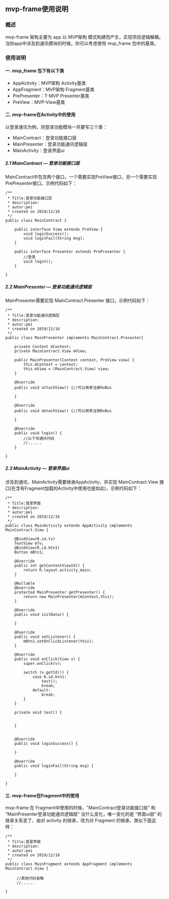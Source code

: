 ## mvp-frame使用说明

### 概述
mvp-frame 架构主要为 app 以 MVP架构 模式构建而产生，实现项目逻辑解耦。
当你app中涉及到通讯模块的时候，你可以考虑使用 mvp_frame 包中的基类。

### 使用说明
#### 一. mvp_frame 包下有以下类
- AppActivity：MVP架构 Activity基类  
- AppFragment：MVP架构 Fragment基类  
- PrePresenter：T-MVP Presenter基类  
- PreView：MVP-View基类  
#### 二. mvp-frame在Activity中的使用  
以登录通讯为例，则登录功能模块一共要写三个类：   
- MainContract：登录功能接口层  
- MainPresenter：登录功能通讯逻辑层  
- MainActivity：登录界面ui   
##### 2.1 MainContract — 登录功能接口层  
MainContract中包含两个接口，一个需要实现PreView接口，另一个需要实现PrePresenter接口。示例代码如下：
```
/**
 * Title:登录功能接口层
 * description:
 * autor:pei
 * created on 2019/12/16
 */
public class MainContract {

    public interface View extends PreView {
        void loginSuccess();
        void loginFail(String msg);
    }

    public interface Presenter extends PrePresenter {
        //登录
        void login();
    }

}
```
##### 2.2 MainPresenter — 登录功能通讯逻辑层 
MainPresenter需要实现 MainContract.Presenter 接口，示例代码如下：
```
/**
 * Title:登录功能通讯逻辑层
 * description:
 * autor:pei
 * created on 2019/12/16
 */
public class MainPresenter implements MainContract.Presenter{

    private Context mContext;
    private MainContract.View mView;

    public MainPresenter(Context context, PreView view) {
        this.mContext = context;
        this.mView = (MainContract.View) view;
    }

    @Override
    public void attachView() {//可以用来注册RxBus

    }

    @Override
    public void detachView() {//可以用来注销RxBus

    }

    @Override
    public void login() {
        //以下写通讯代码
        //......
    }

}
```
##### 2.3 MainActivity — 登录界面ui
涉及到通讯，MainActivity需要继承AppActivity，并实现 MainContract.View 接口(在含有Fragment加载的Activity中使用也是如此)，示例代码如下：
```
/**
 * Title:登录界面
 * description:
 * autor:pei
 * created on 2019/12/16
 */
public class MainActivity extends AppActivity implements MainContract.View {

    @BindView(R.id.tv)
    TextView mTv;
    @BindView(R.id.btn1)
    Button mBtn1;

    @Override
    public int getContentViewId() {
        return R.layout.activity_main;
    }

    @Nullable
    @Override
    protected MainPresenter getPresenter() {
        return new MainPresenter(mContext,this);
    }

    @Override
    public void initData() {

    }

    @Override
    public void setListener() {
        mBtn1.setOnClickListener(this);
    }

    @Override
    public void onClick(View v) {
        super.onClick(v);

        switch (v.getId()) {
            case R.id.btn1:
                test();
                break;
            default:
                break;
        }
    }

    private void test() {


    }


    @Override
    public void loginSuccess() {

    }

    @Override
    public void loginFail(String msg) {

    }

}
```
#### 三. mvp-frame在Fragment中的使用  
mvp-frame 在 Fragment中使用的时候，"MainContract登录功能接口层" 和 "MainPresenter登录功能通讯逻辑层" 没什么变化，唯一变化的是 “界面ui层” 的继承关系变了，由对 activity 的继承，改为对 Fragment 的继承，类似下面这样：  
```
/**
 * Title:登录界面
 * description:
 * autor:pei
 * created on 2019/12/16
 */
public class MainFragment extends AppFragment implements MainContract.View {
     
     //其他代码省略
     //......

}
```

